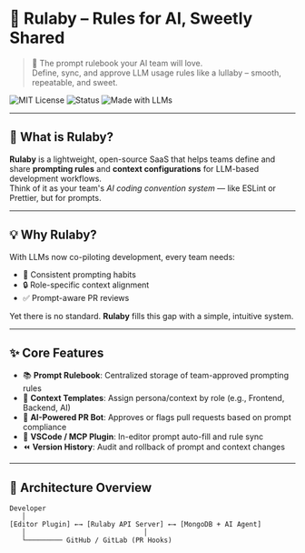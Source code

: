 # 🍓 Rulaby – Rules for AI, Sweetly Shared

> 🍇 The prompt rulebook your AI team will love.  
> Define, sync, and approve LLM usage rules like a lullaby – smooth, repeatable, and sweet.

![MIT License](https://img.shields.io/badge/license-MIT-green) ![Status](https://img.shields.io/badge/status-MVP-orange) ![Made with LLMs](https://img.shields.io/badge/powered%20by-LLM-blue)

---

## 🎯 What is Rulaby?

**Rulaby** is a lightweight, open-source SaaS that helps teams define and share **prompting rules** and **context configurations** for LLM-based development workflows.  
Think of it as your team's _AI coding convention system_ — like ESLint or Prettier, but for prompts.

---

## 💡 Why Rulaby?

With LLMs now co-piloting development, every team needs:
- 🤖 Consistent prompting habits  
- 🔒 Role-specific context alignment  
- ✅ Prompt-aware PR reviews  

Yet there is no standard. **Rulaby** fills this gap with a simple, intuitive system.

---

## ✨ Core Features

- 📚 **Prompt Rulebook**: Centralized storage of team-approved prompting rules
- 🧠 **Context Templates**: Assign persona/context by role (e.g., Frontend, Backend, AI)
- 🤖 **AI-Powered PR Bot**: Approves or flags pull requests based on prompt compliance
- 🧩 **VSCode / MCP Plugin**: In-editor prompt auto-fill and rule sync
- ⏪ **Version History**: Audit and rollback of prompt and context changes

---

## 🧠 Architecture Overview

```text
Developer
   │
[Editor Plugin] ←→ [Rulaby API Server] ←→ [MongoDB + AI Agent]
   │                             │
   └───────── GitHub / GitLab (PR Hooks)
